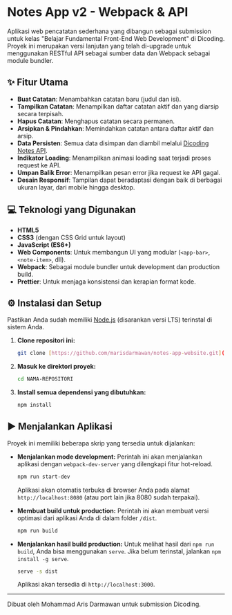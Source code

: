 # Notes App v2 - Webpack & API

Aplikasi web pencatatan sederhana yang dibangun sebagai submission untuk kelas "Belajar Fundamental Front-End Web Development" di Dicoding. Proyek ini merupakan versi lanjutan yang telah di-upgrade untuk menggunakan RESTful API sebagai sumber data dan Webpack sebagai module bundler.

## ✨ Fitur Utama

* **Buat Catatan**: Menambahkan catatan baru (judul dan isi).
* **Tampilkan Catatan**: Menampilkan daftar catatan aktif dan yang diarsip secara terpisah.
* **Hapus Catatan**: Menghapus catatan secara permanen.
* **Arsipkan & Pindahkan**: Memindahkan catatan antara daftar aktif dan arsip.
* **Data Persisten**: Semua data disimpan dan diambil melalui [Dicoding Notes API](https://notes-api.dicoding.dev/v2).
* **Indikator Loading**: Menampilkan animasi loading saat terjadi proses request ke API.
* **Umpan Balik Error**: Menampilkan pesan error jika request ke API gagal.
* **Desain Responsif**: Tampilan dapat beradaptasi dengan baik di berbagai ukuran layar, dari mobile hingga desktop.

## 💻 Teknologi yang Digunakan

* **HTML5**
* **CSS3** (dengan CSS Grid untuk layout)
* **JavaScript (ES6+)**
* **Web Components**: Untuk membangun UI yang modular (`<app-bar>`, `<note-item>`, dll).
* **Webpack**: Sebagai module bundler untuk development dan production build.
* **Prettier**: Untuk menjaga konsistensi dan kerapian format kode.

## ⚙️ Instalasi dan Setup

Pastikan Anda sudah memiliki [Node.js](https://nodejs.org/) (disarankan versi LTS) terinstal di sistem Anda.

1.  **Clone repositori ini:**
    ```bash
    git clone [https://github.com/marisdarmawan/notes-app-website.git](https://github.com/marisdarmawan/notes-app-website.git)
    ```

2.  **Masuk ke direktori proyek:**
    ```bash
    cd NAMA-REPOSITORI
    ```

3.  **Install semua dependensi yang dibutuhkan:**
    ```bash
    npm install
    ```

## ▶️ Menjalankan Aplikasi

Proyek ini memiliki beberapa skrip yang tersedia untuk dijalankan:

* **Menjalankan mode development:**
    Perintah ini akan menjalankan aplikasi dengan `webpack-dev-server` yang dilengkapi fitur hot-reload.
    ```bash
    npm run start-dev
    ```
    Aplikasi akan otomatis terbuka di browser Anda pada alamat `http://localhost:8080` (atau port lain jika 8080 sudah terpakai).

* **Membuat build untuk production:**
    Perintah ini akan membuat versi optimasi dari aplikasi Anda di dalam folder `/dist`.
    ```bash
    npm run build
    ```

* **Menjalankan hasil build production:**
    Untuk melihat hasil dari `npm run build`, Anda bisa menggunakan `serve`. Jika belum terinstal, jalankan `npm install -g serve`.
    ```bash
    serve -s dist
    ```
    Aplikasi akan tersedia di `http://localhost:3000`.

---
Dibuat oleh Mohammad Aris Darmawan untuk submission Dicoding.
